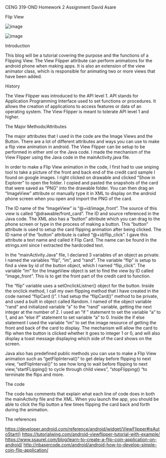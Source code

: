 CENG 319-OND
Homework 2 Assignment
David Asare

Flip View


![image](https://user-images.githubusercontent.com/55444089/170802510-a23416d3-a757-48fa-a6f7-b6a7de8cb3ab.png)


![image](https://user-images.githubusercontent.com/55444089/170802545-c7f078a6-b316-46f2-be21-8d8536969552.png)


Introduction

This blog will be a tutorial covering the purpose and the functions of a Flipping View. The View Flipper attribute can perform animations for the android phone when making apps. It is also an extension of the view animator class, which is responsible for animating two or more views that have been added.

 History
 
The View Flipper was introduced to the API level 1. API stands for Application Programming Interface used to set functions or procedures. It allows the creation of applications to access features or data of an operating system. The View Flipper is meant to tolerate API level 1 and higher.

The Major Methods/Attributes

The major attributes that I used in the code are the Image Views and the Button. There are a lot of different attributes and ways you can use to make a flip view animation in android. The View Flipper can be setup to be performed in either xml or the Java code. I made the mechanism of the View Flipper using the Java code in the mainActivity.java file.  

In order to make a Flip View animation in the code, I first had to use sniping tool to take a picture of the front and back end of the credit card sample I found on google images. I right clicked on drawable and clicked “Show in Explorer” to open the folder. I copied and pasted the snapshots of the card that were saved as “PNG” into the drawable folder. You can then drag an “ImageView” attribute or manually type it in XML to display on the android phone screen when you open and import the PNG of the card.

The ID name of the “ImageView” is “@+id/image_front”. The source of this view is called “@drawable/front_card”. The ID and source referenced in the Java code. The XML also has a “button” attribute which you can drag to the phone screen or type in the process of making a button. This “button” attribute is used to setup the card flipping animation after being clicked. The ID name of the “button” attribute is called “@+id/flip_click”. I gave this attribute a text name and called it Flip Card. The name can be found in the strings.xml since I extracted the hardcoded text.
	
In the “mainActivity.Java” file, I declared 3 variables of an object as private. I named the variables “flip”, “im”, and “rand”. The variable “flip” is setup to find a view by id of the button object, which I named “flip_click”. The variable “im” for the ImageView object is set to find the view by ID called “image_front”. This is to get the front part of the credit card to function.
	
The “flip” variable uses a setOnclickListner() object for the button. Inside the onclick method, I call my own flipping method that I have created in the code named “flipCard ()”. I had setup the “flipCard()” method to be private, and used a built in object called Random. I named of the object variable “rand” and initialized variable “a” to the “rand” variable, getting the next integer at the number of 2. I used an “if ” statement to set the variable “a” to 1, and an “else if” statement to set variable “a” to 0. Inside the if else statement I used the variable “im” to set the image resource of getting the front and back of the card to display. The mechanism will allow the card to flip when the button is clicked whether it goes to integer 1 or 0, and will also display a toast message displaying which side of the card shows on the screen.

Java  also has predefined public methods you can use to make a Flip View animation such as “getFlipInterval()” to get delay before flipping to next view, “setFlipInterval()” to see how long to wait before flipping to next view,“startFLipping() to cycle through child views”, “stopFlipping() “to terminate the flips and more.

The code

The code has comments that explain what each line of code does in both the mainActivity file and the XML. When you launch the app, you should be able to click the flip button a few times flipping the card back and forth during the animation.

The references

https://developer.android.com/reference/android/widget/ViewFlipper#isAutoStart()
https://tutorialwing.com/android-viewflipper-tutorial-with-example/
https://www.ssaurel.com/blog/learn-to-create-a-flip-coin-application-on-android/
http://nbasercode.com/android/android-how-to-develop-simple-coin-flip-application/




